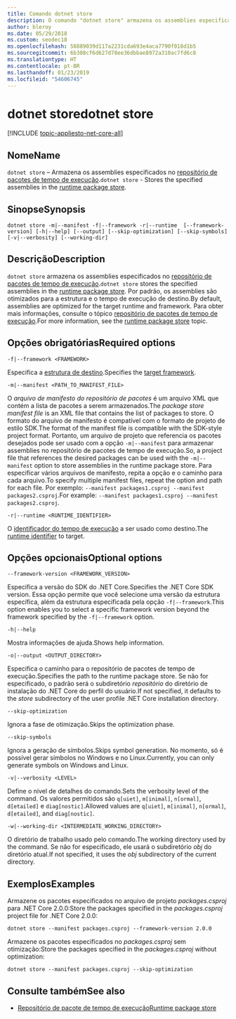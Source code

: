 ```yaml
---
title: Comando dotnet store
description: O comando "dotnet store" armazena os assemblies especificados no repositório de pacotes de tempo de execução.
author: bleroy
ms.date: 05/29/2018
ms.custom: seodec18
ms.openlocfilehash: 58889039d117a2231cda693e4aca7790f018d1b5
ms.sourcegitcommit: 6b308cf6d627d78ee36dbbae8972a310ac7fd6c8
ms.translationtype: HT
ms.contentlocale: pt-BR
ms.lasthandoff: 01/23/2019
ms.locfileid: "54606745"
---
```

# <a name="dotnet-store"></a><span data-ttu-id="db372-103">dotnet store</span><span class="sxs-lookup"><span data-stu-id="db372-103">dotnet store</span></span>

[!INCLUDE [topic-appliesto-net-core-all](../../../includes/topic-appliesto-net-core-2plus.md)]

## <a name="name"></a><span data-ttu-id="db372-104">Nome</span><span class="sxs-lookup"><span data-stu-id="db372-104">Name</span></span>

<span data-ttu-id="db372-105">`dotnet store` – Armazena os assemblies especificados no [repositório de pacotes de tempo de execução](../deploying/runtime-store.md).</span><span class="sxs-lookup"><span data-stu-id="db372-105">`dotnet store` - Stores the specified assemblies in the [runtime package store](../deploying/runtime-store.md).</span></span>

## <a name="synopsis"></a><span data-ttu-id="db372-106">Sinopse</span><span class="sxs-lookup"><span data-stu-id="db372-106">Synopsis</span></span>

`dotnet store -m|--manifest -f|--framework -r|--runtime  [--framework-version] [-h|--help] [--output] [--skip-optimization] [--skip-symbols] [-v|--verbosity] [--working-dir]`

## <a name="description"></a><span data-ttu-id="db372-107">Descrição</span><span class="sxs-lookup"><span data-stu-id="db372-107">Description</span></span>

<span data-ttu-id="db372-108">`dotnet store` armazena os assemblies especificados no [repositório de pacotes de tempo de execução](../deploying/runtime-store.md).</span><span class="sxs-lookup"><span data-stu-id="db372-108">`dotnet store` stores the specified assemblies in the [runtime package store](../deploying/runtime-store.md).</span></span> <span data-ttu-id="db372-109">Por padrão, os assemblies são otimizados para a estrutura e o tempo de execução de destino.</span><span class="sxs-lookup"><span data-stu-id="db372-109">By default, assemblies are optimized for the target runtime and framework.</span></span> <span data-ttu-id="db372-110">Para obter mais informações, consulte o tópico [repositório de pacotes de tempo de execução](../deploying/runtime-store.md).</span><span class="sxs-lookup"><span data-stu-id="db372-110">For more information, see the [runtime package store](../deploying/runtime-store.md) topic.</span></span>

## <a name="required-options"></a><span data-ttu-id="db372-111">Opções obrigatórias</span><span class="sxs-lookup"><span data-stu-id="db372-111">Required options</span></span>

`-f|--framework <FRAMEWORK>`

<span data-ttu-id="db372-112">Especifica a [estrutura de destino](../../standard/frameworks.md).</span><span class="sxs-lookup"><span data-stu-id="db372-112">Specifies the [target framework](../../standard/frameworks.md).</span></span>

`-m|--manifest <PATH_TO_MANIFEST_FILE>`

<span data-ttu-id="db372-113">O *arquivo de manifesto do repositório de pacotes* é um arquivo XML que contém a lista de pacotes a serem armazenados.</span><span class="sxs-lookup"><span data-stu-id="db372-113">The *package store manifest file* is an XML file that contains the list of packages to store.</span></span> <span data-ttu-id="db372-114">O formato do arquivo de manifesto é compatível com o formato de projeto de estilo SDK.</span><span class="sxs-lookup"><span data-stu-id="db372-114">The format of the manifest file is compatible with the SDK-style project format.</span></span> <span data-ttu-id="db372-115">Portanto, um arquivo de projeto que referencia os pacotes desejados pode ser usado com a opção `-m|--manifest` para armazenar assemblies no repositório de pacotes de tempo de execução.</span><span class="sxs-lookup"><span data-stu-id="db372-115">So, a project file that references the desired packages can be used with the `-m|--manifest` option to store assemblies in the runtime package store.</span></span> <span data-ttu-id="db372-116">Para especificar vários arquivos de manifesto, repita a opção e o caminho para cada arquivo.</span><span class="sxs-lookup"><span data-stu-id="db372-116">To specify multiple manifest files, repeat the option and path for each file.</span></span> <span data-ttu-id="db372-117">Por exemplo: `--manifest packages1.csproj --manifest packages2.csproj`.</span><span class="sxs-lookup"><span data-stu-id="db372-117">For example: `--manifest packages1.csproj --manifest packages2.csproj`.</span></span>

`-r|--runtime <RUNTIME_IDENTIFIER>`

<span data-ttu-id="db372-118">O [identificador do tempo de execução](../rid-catalog.md) a ser usado como destino.</span><span class="sxs-lookup"><span data-stu-id="db372-118">The [runtime identifier](../rid-catalog.md) to target.</span></span>

## <a name="optional-options"></a><span data-ttu-id="db372-119">Opções opcionais</span><span class="sxs-lookup"><span data-stu-id="db372-119">Optional options</span></span>

`--framework-version <FRAMEWORK_VERSION>`

<span data-ttu-id="db372-120">Especifica a versão do SDK do .NET Core.</span><span class="sxs-lookup"><span data-stu-id="db372-120">Specifies the .NET Core SDK version.</span></span> <span data-ttu-id="db372-121">Essa opção permite que você selecione uma versão da estrutura específica, além da estrutura especificada pela opção `-f|--framework`.</span><span class="sxs-lookup"><span data-stu-id="db372-121">This option enables you to select a specific framework version beyond the framework specified by the `-f|--framework` option.</span></span>

`-h|--help`

<span data-ttu-id="db372-122">Mostra informações de ajuda.</span><span class="sxs-lookup"><span data-stu-id="db372-122">Shows help information.</span></span>

`-o|--output <OUTPUT_DIRECTORY>`

<span data-ttu-id="db372-123">Especifica o caminho para o repositório de pacotes de tempo de execução.</span><span class="sxs-lookup"><span data-stu-id="db372-123">Specifies the path to the runtime package store.</span></span> <span data-ttu-id="db372-124">Se não for especificado, o padrão será o subdiretório *repositório* do diretório de instalação do .NET Core do perfil do usuário.</span><span class="sxs-lookup"><span data-stu-id="db372-124">If not specified, it defaults to the *store* subdirectory of the user profile .NET Core installation directory.</span></span>

`--skip-optimization`

<span data-ttu-id="db372-125">Ignora a fase de otimização.</span><span class="sxs-lookup"><span data-stu-id="db372-125">Skips the optimization phase.</span></span>

`--skip-symbols`

<span data-ttu-id="db372-126">Ignora a geração de símbolos.</span><span class="sxs-lookup"><span data-stu-id="db372-126">Skips symbol generation.</span></span> <span data-ttu-id="db372-127">No momento, só é possível gerar símbolos no Windows e no Linux.</span><span class="sxs-lookup"><span data-stu-id="db372-127">Currently, you can only generate symbols on Windows and Linux.</span></span>

`-v|--verbosity <LEVEL>`

<span data-ttu-id="db372-128">Define o nível de detalhes do comando.</span><span class="sxs-lookup"><span data-stu-id="db372-128">Sets the verbosity level of the command.</span></span> <span data-ttu-id="db372-129">Os valores permitidos são `q[uiet]`, `m[inimal]`, `n[ormal]`, `d[etailed]` e `diag[nostic]`.</span><span class="sxs-lookup"><span data-stu-id="db372-129">Allowed values are `q[uiet]`, `m[inimal]`, `n[ormal]`, `d[etailed]`, and `diag[nostic]`.</span></span>

`-w|--working-dir <INTERMEDIATE_WORKING_DIRECTORY>`

<span data-ttu-id="db372-130">O diretório de trabalho usado pelo comando.</span><span class="sxs-lookup"><span data-stu-id="db372-130">The working directory used by the command.</span></span> <span data-ttu-id="db372-131">Se não for especificado, ele usará o subdiretório *obj* do diretório atual.</span><span class="sxs-lookup"><span data-stu-id="db372-131">If not specified, it uses the *obj* subdirectory of the current directory.</span></span>

## <a name="examples"></a><span data-ttu-id="db372-132">Exemplos</span><span class="sxs-lookup"><span data-stu-id="db372-132">Examples</span></span>

<span data-ttu-id="db372-133">Armazene os pacotes especificados no arquivo de projeto *packages.csproj* para .NET Core 2.0.0:</span><span class="sxs-lookup"><span data-stu-id="db372-133">Store the packages specified in the *packages.csproj* project file for .NET Core 2.0.0:</span></span>

`dotnet store --manifest packages.csproj --framework-version 2.0.0`

<span data-ttu-id="db372-134">Armazene os pacotes especificados no *packages.csproj* sem otimização:</span><span class="sxs-lookup"><span data-stu-id="db372-134">Store the packages specified in the *packages.csproj* without optimization:</span></span>

`dotnet store --manifest packages.csproj --skip-optimization`

## <a name="see-also"></a><span data-ttu-id="db372-135">Consulte também</span><span class="sxs-lookup"><span data-stu-id="db372-135">See also</span></span>

- [<span data-ttu-id="db372-136">Repositório de pacote de tempo de execução</span><span class="sxs-lookup"><span data-stu-id="db372-136">Runtime package store</span></span>](../deploying/runtime-store.md)
